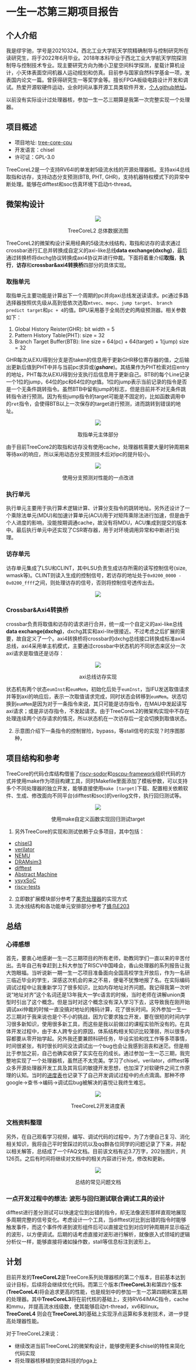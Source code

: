 # 一生一芯第三期项目报告

## 个人介绍

我是缪宇驰，学号是20210324。西北工业大学航天学院精确制导与控制研究所在读研究生，将于2022年6月毕业。2018年本科毕业于西北工业大学航天学院探测制导与控制技术专业。现主要研究方向为微小卫星空间科学探测，星载计算机设计，小天体表面空间机器人运动规划和仿真。目前参与国家自然科学基金一项，发表国内论文一篇。曾获得研究生一等奖学金等。擅长FPGA板级电路设计开发和调试。热爱开源软硬件运动，业余时间从事开源工具类软件开发，[个人github地址](https://github.com/maksyuki)。

以前没有实际设计过处理器核，参加一生一芯三期算是我第一次完整实现一个处理器。

## 项目概述

- 项目地址: [tree-core-cpu](https://github.com/microdynamics-cpu/tree-core-cpu)
- 开发语言：chisel
- 许可证：GPL-3.0

TreeCoreL2是一个支持RV64I的单发射5级流水线的开源处理器核。支持axi4总线取指和访存，支持动态分支预测(BTB, PHT, GHR)，支持机器特权模式下的异常中断处理。能够在difftest和soc仿真环境下启动rt-thread。

## 微架构设计
<p align="center">
 <img src="https://raw.githubusercontent.com/microdynamics-cpu/tree-core-cpu-res/main/treecore-l2-arch.drawio.svg"/>
 <p align="center">
  TreeCoreL2 总体数据流图
 </p>
</p>

TreeCoreL2的微架构设计采用经典的5级流水线结构，取指和访存的请求通过crossbar进行汇总并转换成自定义的axi-like总线**data exchange(dxchg)**，最后通过转换桥将dxchg协议转换成axi4协议并进行仲裁。下面将着重介绍**取指**，**执行**，**访存**和**crossbar&axi4转换桥**四部分的具体实现。

### 取指单元
取指单元主要功能是计算出下一个周期的pc并向axi总线发送读请求。pc通过多路选择器按照优先级从高到低依次选取`mtvec`、`mepc`、`jump target`、 `branch predict target`和`pc + 4`的值。BPU采用基于全局历史的两级预测器。相关参数如下：
1. Global History Reister(GHR): bit width = 5
2. Pattern History Table(PHT):  size = 32
3. Branch Target Buffer(BTB):   line size = 64(pc) + 64(target) + 1(jump) size = 32

GHR每次从EXU得到分支是否taken的信息用于更新GHR移位寄存器的值，之后输出更新后值到PHT中并与当前pc求异或(**_gshare_**)。其结果作为PHT检索对应entry的地址，PHT每次从EXU得到分支执行后信息用于更新自己。BTB的每个Line记录一个1位的jump，64位的pc和64位的tgt值。1位的jump表示当前记录的指令是否是一个无条件跳转指令。虽然BTB中留有jump的标志，但是目前并不对无条件跳转指令进行预测。因为有些jump指令的target可能是不固定的，比如函数调用中的`ret`指令，会使得BTB以上一次保存的target进行预测，进而跳转到错误的地址。

<p align="center">
 <img src="https://raw.githubusercontent.com/microdynamics-cpu/tree-core-cpu-res/main/treecore-l2-ifu.drawio.svg"/>
 <p align="center">
  取指单元主体部分
 </p>
</p>

由于目前TreeCore2的取指和访存没有使用cache，处理器核需要大量时钟周期来等待axi的响应，所以采用动态分支预测技术后对ipc的提升较小。
<p align="center">
 <img src="https://raw.githubusercontent.com/microdynamics-cpu/tree-core-cpu-res/main/treecore-l2-ipc.png"/>
 <p align="center">
  使用分支预测对性能的一点改进
 </p>
</p>

### 执行单元
执行单元主要用于执行算术逻辑计算、计算分支指令的跳转地址。另外还设计了一个乘除法单元(MDU)和加速计算单元(ACU)用于对矩阵乘除法进行加速，但是由于个人进度的影响，没能按期调通cache，故没有将MDU，ACU集成到提交的版本中。最后执行单元中还实现了CSR寄存器，用于对环境调用异常和中断进行处理。

### 访存单元
访存单元集成了LSU和CLINT，其中LSU负责生成访存所需的读写控制信号(size, wmask等)。CLINT则读入生成的控制信号，若访存的地址处于`0x0200_0000 - 0x0200_ffff`之间，则处理访存的信号，否则将控制信号透传出去。
<p align="center">
 <img src="https://raw.githubusercontent.com/microdynamics-cpu/tree-core-cpu-res/main/treecore-l2-mau.drawio.svg"/>
</p>

### Crossbar&Axi4转换桥
crossbar负责将取值和访存的请求进行合并，统一成一个自定义的axi-like总线**data exchange(dxchg)**，dxchg其实和axi-lite很接近。不过考虑之后扩展的需要，故自定义了一个。axi4转换桥将crossbar的dxchg总线接口转换成标准axi4总线，axi4采用单主机模式，主要通过crossbar中状态机的不同状态来区分一次axi请求是取值还是访存：

<p align="center">
 <img src="https://raw.githubusercontent.com/microdynamics-cpu/tree-core-cpu-res/main/treecore-l2-axi.drawio.svg"/>
 <p align="center">
  axi总线访存实现
 </p>
</p>

状态机有两个状态`eumInst`和`eumMem`，初始化后处于`eumInst`，当IFU发送取值请求并等到axi的响应后，表示一次取值请求完成，同时状态会转移到`eumMem`。状态切换到`eumMem`是因为对于一条指令来说，其只可能是访存指令，在MAU中发起读写axi请求；或是非访存指令，不发起请求。由于TreeCoreL2的微架构实现中不存在处理连续两个访存请求的情况，所以状态机在一次访存后一定会切换到取值状态。


<!-- 分别介绍在不同模式下的访存的信号安排。 -->

2. 示意图介绍下一条指令的控制冒险，bypass，等stall信号的实现？时序图那种，

## 项目结构和参考
TreeCore的代码仓库结构借鉴了[riscv-sodor](https://github.com/ucb-bar/riscv-sodor)和[oscpu-framework](https://github.com/OSCPU/oscpu-framework)组织代码的方式并使用make作为项目构建工具，同时Makefile里面添加了模板参数，可以支持多个不同处理器的独立开发，能够直接使用`make [target]`下载、配置相关依赖软件、生成、修改面向不同平台(difftest和soc)的verilog文件，执行回归测试等。

<p align="center">
 <img src="https://raw.githubusercontent.com/microdynamics-cpu/tree-core-cpu-res/main/treecore-l2-make.png"/>
 <p align="center">
  使用make自定义函数实现回归测试target
 </p>
</p>

1. 另外TreeCore的实现和测试依赖于众多项目，其中包括：
 - [chisel3](https://github.com/chipsalliance/chisel3)
 - [verilator](https://github.com/verilator/verilator)
 - [NEMU](https://gitee.com/oscpu/NEMU)
 - [DRAMsim3](https://github.com/OpenXiangShan/DRAMsim3)
 - [difftest](https://gitee.com/oscpu/difftest)
 - [Abstract Machine](https://github.com/NJU-ProjectN/abstract-machine)
 - [ysyxSoC](https://github.com/OSCPU/ysyxSoC)
 - [riscv-tests](https://github.com/NJU-ProjectN/riscv-tests)
2. 立即数扩展模块部分参考了[果壳处理器](https://github.com/OSCPU/NutShell)的实现方式
3. 流水线结构和各功能单元安排部分参考了[蜂鸟E203](https://github.com/riscv-mcu/e203_hbirdv2)

## 总结

### 心得感想
首先，要衷心地感谢一生一芯三期项目的所有老师，助教同学们一直以来的辛苦付出。去年自己有幸赶到上科大参加了RISCV中国峰会，香山处理器的系列报告让我大饱眼福。当听说新一期一生一芯项目准备面向全国高校学生开放后，作为一名研三临近毕业的学生，深感这次机会的来之不易，便毫不犹豫地报了名。在实际编码调试过程中让我重新学习了很多知识，比如内存地址对齐问题。我记得我第一次听说“地址对齐”这个名词还是13年我大一学c语言的时候，当时老师在讲解union类型时引出了这个概念。但是当时对这个概念没有深入学习下去，这导致我在刚开始调试axi仲裁的时候一直没搞对地址的掩码计算，花了很长时间。另外参加一生一芯三期对于我来说也是个不小的挑战，因为它要求独立开发，要在很短的时间内学习很多新知识，使用很多新工具，而这些是我以前做过的课程实验所没有的。在具体开发过程中，由于本人跨专业的原因，体系结构相关知识比较薄弱，所以很多内容都要从零开始学起。另外我还要兼顾科研任务，毕设实验和找工作等多项事情，时间很紧张，有时很长时间没法调试出一个bug也会让我感到沮丧和迷茫。但是相比于参加之前，自己也确实收获了实实在在的成长。通过参加一生一芯三期，我完整地实现了一个处理器核，虽然还不太完美。学习了chisel，verilator，difftest等众多开源处理器开发工具及其背后的敏捷开发思想，也加深了对软硬件之间工作原理的认知。当时的[进度表](https://docs.qq.com/sheet/DY3lORW5Pa3pLRFpT?newPad=1&newPadType=clone&tab=BB08J2)也记录下了自己开发调试过程中的点点滴滴。那种不停google->查书->编码->调试后bug被解决的喜悦让我终生难忘。

<p align="center">
 <img src="https://raw.githubusercontent.com/microdynamics-cpu/tree-core-cpu-res/main/treecore-l2-schedule.png"/>
 <p align="center">
  TreeCoreL2开发进度表
 </p>
</p>

### 文档资料整理
另外，在自己观看学习视频，编写、调试代码的过程中，为了方便自己复习、消化相关知识，我将自己平时曾踩过的坑以及qq群各位同学的问题记录了下来，并配以相关解答，总结成了一个FAQ文档。目前该文档有近3.7万字，202张图片，共126页。之后有时间将继续对文档中的相关内容进行补充，修改和更新。

<p align="center">
 <img src="https://raw.githubusercontent.com/microdynamics-cpu/tree-core-cpu-res/main/treecore-l2-guide.png"/>
 <p align="center">
  总结的常见问题文档
 </p>
</p>

### 一点开发过程中的想法: 波形与回归测试联合调试工具的设计
difftest进行差分测试可以快速定位到出错的指令，却无法像波形那样直观地展现多周期完整的信号变化。考虑设计一个工具，当difftest对比到出错的指令时能够触发事件，而这个事件传递到波形组件后可以直接定位到对应时钟周期并显示临近的波形，以方便调试。后期的话考虑直接对波形进行解析，就像嵌入式领域的逻辑分析仪一样，能够直接将诸如操作数，stall等信息标注到波形上。

## 计划
目前开发的**TreeCoreL2**是TreeCore系列处理器核的第二个版本，目前基本达到设计目标，后续将会继续优化代码。而第三个版本(**TreeCoreL3**)和第四个版本(**TreeCoreL4**)将会追求更高的性能，也是规划中的参加一生一芯第四期和第五期的处理器。其中**TreeCoreL3**将在前代核的基础上，支持RV64IMAC指令，cache和mmu，并提高流水线级数，使其能够启动rt-thread，xv6和linux。**TreeCoreL4** 则会在**TreeCoreL3**的基础上实现浮点运算和多发射技术，进一步提高处理器性能。

对于TreeCoreL2来说：
 - 继续改进当前TreeCoreL2的微架构设计，能够使用更多chisel的特性来简化代码实现
 - 将处理器核移植到安路科技的fpga上


